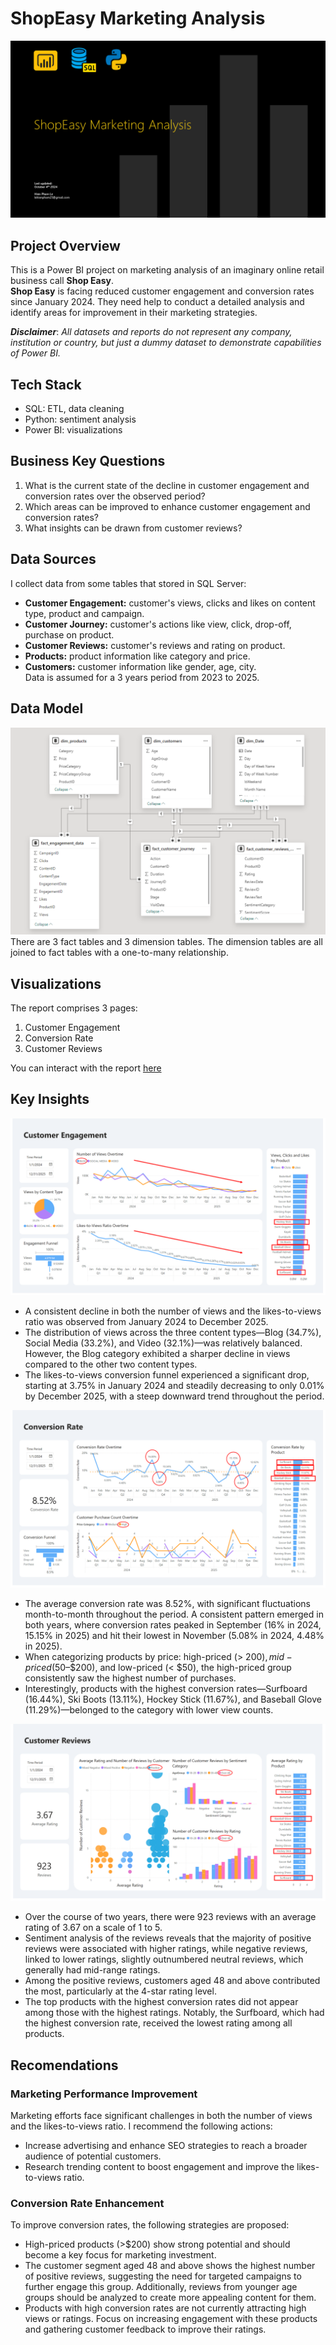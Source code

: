# ShopEasy Marketing Analysis

![](images/intro_image.png)

## Project Overview
This is a Power BI project on marketing analysis of an imaginary online retail business call **Shop Easy**.  
**Shop Easy** is facing reduced customer engagement and conversion rates since January 2024. They need help to conduct a detailed analysis and identify areas for improvement in their marketing strategies.

**_Disclaimer_**: _All datasets and reports do not represent any company, institution or country, but just a dummy dataset to demonstrate capabilities of Power BI._

## Tech Stack
- SQL: ETL, data cleaning
- Python: sentiment analysis
- Power BI: visualizations

## Business Key Questions
1. What is the current state of the decline in customer engagement and conversion rates over the observed period?
2. Which areas can be improved to enhance customer engagement and conversion rates?
3. What insights can be drawn from customer reviews?

## Data Sources
I collect data from some tables that stored in SQL Server:
- **Customer Engagement:** customer's views, clicks and likes on content type, product and campaign.
- **Customer Journey:** customer's actions like view, click, drop-off, purchase on product.
- **Customer Reviews:** customer's reviews and rating on product.
- **Products:** product information like category and price.
- **Customers:** customer information like gender, age, city.  
Data is assumed for a 3 years period from 2023 to 2025.

## Data Model
![](images/data_model.png)
There are 3 fact tables and 3 dimension tables. The dimension tables are all joined to fact tables with a one-to-many relationship.

## Visualizations
The report comprises 3 pages:
1. Customer Engagement
2. Conversion Rate
3. Customer Reviews

You can interact with the report [here](https://app.powerbi.com/view?r=eyJrIjoiZmQ2NDc4MjMtMzkyOC00OWIzLTlkYjQtZDI2OTJkOTNkZTkwIiwidCI6IjQ0ZGMyOGI5LTI1NzAtNDcxMi1iNzRmLWI4ZGM3MTBkZjRmNCIsImMiOjEwfQ%3D%3D)

## Key Insights
![](images/customer_engagement_report_page.png)
- A consistent decline in both the number of views and the likes-to-views ratio was observed from January 2024 to December 2025.
- The distribution of views across the three content types—Blog (34.7%), Social Media (33.2%), and Video (32.1%)—was relatively balanced. However, the Blog category exhibited a sharper decline in views compared to the other two content types.
- The likes-to-views conversion funnel experienced a significant drop, starting at 3.75% in January 2024 and steadily decreasing to only 0.01% by December 2025, with a steep downward trend throughout the period.

![](images/conversion_rate_report_page.png)
- The average conversion rate was 8.52%, with significant fluctuations month-to-month throughout the period. A consistent pattern emerged in both years, where conversion rates peaked in September (16% in 2024, 15.15% in 2025) and hit their lowest in November (5.08% in 2024, 4.48% in 2025).
- When categorizing products by price: high-priced (> $200), mid-priced ($50–$200), and low-priced (< $50), the high-priced group consistently saw the highest number of purchases.
- Interestingly, products with the highest conversion rates—Surfboard (16.44%), Ski Boots (13.11%), Hockey Stick (11.67%), and Baseball Glove (11.29%)—belonged to the category with lower view counts.

![](images/customer_reviews_report_page.png)
- Over the course of two years, there were 923 reviews with an average rating of 3.67 on a scale of 1 to 5.
- Sentiment analysis of the reviews reveals that the majority of positive reviews were associated with higher ratings, while negative reviews, linked to lower ratings, slightly outnumbered neutral reviews, which generally had mid-range ratings.
- Among the positive reviews, customers aged 48 and above contributed the most, particularly at the 4-star rating level.
- The top products with the highest conversion rates did not appear among those with the highest ratings. Notably, the Surfboard, which had the highest conversion rate, received the lowest rating among all products.

## Recomendations
### Marketing Performance Improvement
Marketing efforts face significant challenges in both the number of views and the likes-to-views ratio. I recommend the following actions:
- Increase advertising and enhance SEO strategies to reach a broader audience of potential customers.
- Research trending content to boost engagement and improve the likes-to-views ratio.
### Conversion Rate Enhancement
To improve conversion rates, the following strategies are proposed:
- High-priced products (>$200) show strong potential and should become a key focus for marketing investment.
- The customer segment aged 48 and above shows the highest number of positive reviews, suggesting the need for targeted campaigns to further engage this group. Additionally, reviews from younger age groups should be analyzed to create more appealing content for them.
- Products with high conversion rates are not currently attracting high views or ratings. Focus on increasing engagement with these products and gathering customer feedback to improve their ratings.

